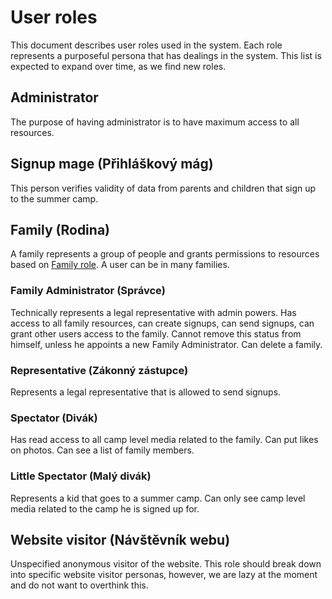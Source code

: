 # User roles

This document describes user roles used in the system. Each role represents a purposeful persona that has dealings in the system. This list is expected to expand over time, as we find new roles.

## Administrator

The purpose of having administrator is to have maximum access to all resources.

## Signup mage (Přihláškový mág)

This person verifies validity of data from parents and children that sign up to the summer camp.

## Family (Rodina)

A family represents a group of people and grants permissions to resources based on [Family role](./#family-roles). A user can be in many families.

### Family Administrator (Správce)

Technically represents a legal representative with admin powers. Has access to all family resources, can create signups, can send signups, can grant other users access to the family. Cannot remove this status from himself, unless he appoints a new Family Administrator. Can delete a family.

### Representative (Zákonný zástupce)

Represents a legal representative that is allowed to send signups.

### Spectator (Divák)

Has read access to all camp level media related to the family. Can put likes on photos. Can see a list of family members.

### Little Spectator (Malý divák)

Represents a kid that goes to a summer camp. Can only see camp level media related to the camp he is signed up for.

## Website visitor (Návštěvník webu)

Unspecified anonymous visitor of the website. This role should break down into specific website visitor personas, however, we are lazy at the moment and do not want to overthink this.

